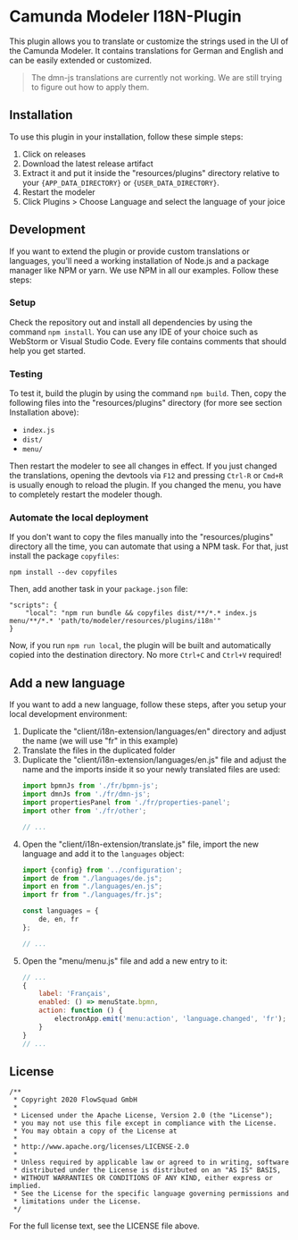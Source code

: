 # Camunda Modeler I18N-Plugin

This plugin allows you to translate or customize the strings used in the UI of the Camunda Modeler. It contains translations for German and English and can be easily extended or customized. 

> The dmn-js translations are currently not working. We are still trying to figure out how to apply them.

## Installation

To use this plugin in your installation, follow these simple steps:

1. Click on releases
2. Download the latest release artifact
3. Extract it and put it inside the "resources/plugins" directory relative to your `{APP_DATA_DIRECTORY}` or `{USER_DATA_DIRECTORY}`.
4. Restart the modeler
5. Click Plugins > Choose Language and select the language of your joice  

## Development

If you want to extend the plugin or provide custom translations or languages, you'll need a working installation of Node.js and a package manager like NPM or yarn. We use NPM in all our examples. Follow these steps:

### Setup

Check the repository out and install all dependencies by using the command `npm install`. You can use any IDE of your choice such as WebStorm or Visual Studio Code. Every file contains comments that should help you get started.

### Testing

To test it, build the plugin by using the command `npm build`. Then, copy the following files into the "resources/plugins" directory (for more see section Installation above):

- `index.js`
- `dist/`
- `menu/`

Then restart the modeler to see all changes in effect. If you just changed the translations, opening the devtools via `F12` and pressing `Ctrl-R` or `Cmd+R` is usually enough to reload the plugin. If you changed the menu, you have to completely restart the modeler though.

### Automate the local deployment

If you don't want to copy the files manually into the "resources/plugins" directory all the time, you can automate that using a NPM task. For that, just install the package `copyfiles`:

`npm install --dev copyfiles`

Then, add another task in your `package.json` file:

```
"scripts": {
    "local": "npm run bundle && copyfiles dist/**/*.* index.js menu/**/*.* 'path/to/modeler/resources/plugins/i18n'"
}
```

Now, if you run `npm run local`, the plugin will be built and automatically copied into the destination directory. No more `Ctrl+C` and `Ctrl+V` required!

## Add a new language

If you want to add a new language, follow these steps, after you setup your local development environment:
 
1. Duplicate the "client/i18n-extension/languages/en" directory and adjust the name (we will use "fr" in this example)
2. Translate the files in the duplicated folder
3. Duplicate the "client/i18n-extension/languages/en.js" file and adjust the name and the imports inside it so your newly translated files are used:
    ```javascript
    import bpmnJs from './fr/bpmn-js';
    import dmnJs from './fr/dmn-js';
    import propertiesPanel from './fr/properties-panel';
    import other from './fr/other';
    
    // ...
    ```
4. Open the "client/i18n-extension/translate.js" file, import the new language and add it to the `languages` object:
   ```javascript
   import {config} from '../configuration';
   import de from "./languages/de.js";
   import en from "./languages/en.js";
   import fr from "./languages/fr.js";
   
   const languages = {
       de, en, fr
   };
   
   // ...
   ```
5. Open the "menu/menu.js" file and add a new entry to it:
   ```javascript
   // ...
   {
       label: 'Français',
       enabled: () => menuState.bpmn,
       action: function () {
           electronApp.emit('menu:action', 'language.changed', 'fr');
       }
   }
   // ...
   ```

## License

```
/**
 * Copyright 2020 FlowSquad GmbH
 *
 * Licensed under the Apache License, Version 2.0 (the "License");
 * you may not use this file except in compliance with the License.
 * You may obtain a copy of the License at
 *
 * http://www.apache.org/licenses/LICENSE-2.0
 *
 * Unless required by applicable law or agreed to in writing, software
 * distributed under the License is distributed on an "AS IS" BASIS,
 * WITHOUT WARRANTIES OR CONDITIONS OF ANY KIND, either express or implied.
 * See the License for the specific language governing permissions and
 * limitations under the License.
 */
```

For the full license text, see the LICENSE file above.